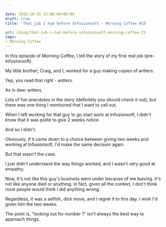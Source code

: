 ```yaml
---

date: 2018-10-31 15:00:00+00:00
draft: true
title: 'That job I had before Infusionsoft - Morning Coffee #15'

url: /blog/that-job-i-had-before-infusionsoft-morning-coffee-15
tags:
- Morning Coffee
---
```




 


In this episode of Morning Coffee, I tell the story of my first real job (pre-Infusionsoft).  

My little brother, Craig, and I, worked for a guy making copies of antlers.  

Yep, you read that right - antlers.  

As in deer antlers.  

Lots of fun anecdotes in the story (definitely you should check it out), but there was one thing I mentioned that I want to call out.  

When I left working for that guy to go start work at Infusionsoft, I didn't know that it was polite to give 2 weeks notice.  

And so I didn't.  

Obviously, if it came down to a choice between giving two weeks and working at Infusionsoft, I'd make the same decision again.  

But that wasn't the case.  

I just didn't understand the way things worked, and I wasn't very good at empathy.  

Now, it's not like this guy's business went under because of me leaving. It's not like anyone died or anything. In fact, given all the context, I don't think most people would think I did anything wrong.  

Regardless, it was a selfish, dick move, and I regret it to this day. I wish I'd given him the two weeks.  

The point is, "looking out for number 1" isn't always the best way to approach things.
